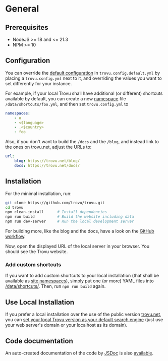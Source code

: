 # General

## Prerequisites

-   NodeJS >= 18 and <= 21.3
-   NPM >= 10

## Configuration

You can override the [default configuration](https://github.com/trovu/trovu/blob/master/trovu.config.default.yml) in `trovu.config.default.yml` by placing a `trovu.config.yml` next to it, and overriding the values you want to set differently for your instance.

For example, if your local Trovu shall have additional (or different) shortcuts available by default, you can create a new [namespace](../shortcuts/namespaces.md) file `/data/shortcuts/foo.yml`, and then set `trovu.config.yml` to

```yaml
namespaces:
    - o
    - <$language>
    - .<$country>
    - foo
```

Also, if you don't want to build the `/docs` and the `/blog`, and instead link to the ones on trovu.net, adjust the URLs to:

```yaml
url:
    blog: https://trovu.net/blog/
    docs: https://trovu.net/docs/
```

## Installation

For the minimal installation, run:

```bash
git clone https://github.com/trovu/trovu.git
cd trovu
npm clean-install      # Install dependencies
npm run build          # Build the website including data
npm run dev-server     # Run the local development server
```

For building more, like the blog and the docs, have a look on the [GitHub workflow](https://github.com/trovu/trovu/blob/master/.github/workflows/deploy.yml).

Now, open the displayed URL of the local server in your browser. You should see the Trovu website.

### Add custom shortcuts

If you want to add custom shortcuts to your local installation (that shall be available as [site namespaces](../shortcuts/namespaces.md)), simply put one (or more) YAML files into [/data/shortcuts/](https://github.com/trovu/trovu/tree/master/data/shortcuts). Then, run `npm run build` again.

## Use Local Installation

If you prefer a local installation over the use of the public version [trovu.net](https://trovu.net/), you can [set your local Trovu version as your default search engine](../users/integration.md) (just use your web server's domain or your localhost as its domain).

## Code documentation

An auto-created documentation of the code by [JSDoc](https://jsdoc.app/) is also [available](code/).
